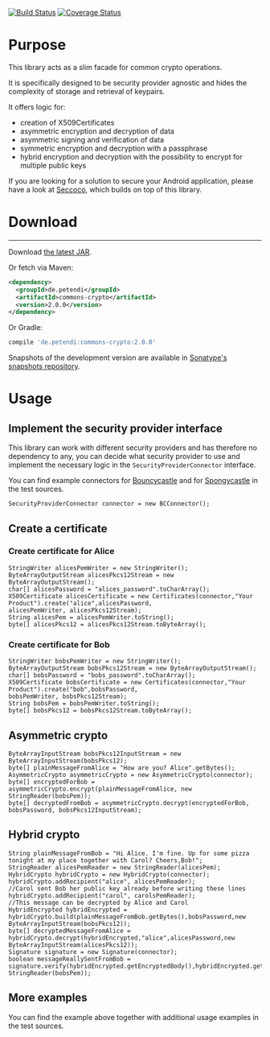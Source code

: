 [![Build Status](https://travis-ci.org/p-acs/commons-crypto.svg?branch=master)](https://travis-ci.org/p-acs/commons-crypto) [![Coverage Status](https://coveralls.io/repos/github/p-acs/commons-crypto/badge.svg?branch=master)](https://coveralls.io/github/p-acs/commons-crypto?branch=master)



# Purpose

This library acts as a slim facade for common crypto operations. 

It is specifically designed to be security provider agnostic and hides the complexity of storage and retrieval of keypairs.

It offers logic for:

+ creation of X509Certificates
+ asymmetric encryption and decryption of data
+ asymmetric signing and verification of data
+ symmetric encryption and decryption with a passphrase
+ hybrid encryption and decryption with the possibility to encrypt for multiple public keys

If you are looking for a solution to secure your Android application, please have a look at 
[Seccoco](https://github.com/p-acs/seccoco-android), which builds on top of this library.

# Download
--------

Download [the latest JAR][maven].
 
Or fetch via Maven:

```xml
<dependency>
  <groupId>de.petendi</groupId>
  <artifactId>commons-crypto</artifactId>
  <version>2.0.0</version>
</dependency>
```
Or Gradle:

```groovy
compile 'de.petendi:commons-crypto:2.0.0'
```

Snapshots of the development version are available in [Sonatype's snapshots repository][snap].


# Usage


## Implement the security provider interface

This library can work with different security providers and has therefore no dependency to any, you can decide what 
security provider to use and implement the necessary logic in the ```SecurityProviderConnector``` interface.

You can find example connectors for [Bouncycastle](https://github.com/bcgit/bc-java) and 
for  [Spongycastle](https://github.com/bcgit/bc-java) in the test sources.

    SecurityProviderConnector connector = new BCConnector();
    
## Create a certificate

### Create certificate for Alice

    StringWriter alicesPemWriter = new StringWriter();
    ByteArrayOutputStream alicesPkcs12Stream = new ByteArrayOutputStream();
    char[] alicesPassword = "alices_password".toCharArray();
    X509Certificate alicesCertificate = new Certificates(connector,"Your Product").create("alice",alicesPassword,
    alicesPemWriter, alicesPkcs12Stream);
    String alicesPem = alicesPemWriter.toString();
    byte[] alicesPkcs12 = alicesPkcs12Stream.toByteArray();
    
### Create certificate for Bob

    StringWriter bobsPemWriter = new StringWriter();
    ByteArrayOutputStream bobsPkcs12Stream = new ByteArrayOutputStream();
    char[] bobsPassword = "bobs_password".toCharArray();
    X509Certificate bobsCertificate = new Certificates(connector,"Your Product").create("bob",bobsPassword,
    bobsPemWriter, bobsPkcs12Stream);
    String bobsPem = bobsPemWriter.toString();
    byte[] bobsPkcs12 = bobsPkcs12Stream.toByteArray();

## Asymmetric crypto

    ByteArrayInputStream bobsPkcs12InputStream = new ByteArrayInputStream(bobsPkcs12);
    byte[] plainMessageFromAlice = "How are you? Alice".getBytes();
    AsymmetricCrypto asymmetricCrypto = new AsymmetricCrypto(connector);
    byte[] encryptedForBob = asymmetricCrypto.encrypt(plainMessageFromAlice, new StringReader(bobsPem));
    byte[] decryptedFromBob = asymmetricCrypto.decrypt(encryptedForBob, bobsPassword, bobsPkcs12InputStream);
    
## Hybrid crypto

    String plainMessageFromBob = "Hi Alice. I'm fine. Up for some pizza tonight at my place together with Carol? Cheers,Bob!";
    StringReader alicesPemReader = new StringReader(alicesPem);
    HybridCrypto hybridCrypto = new HybridCrypto(connector);
    hybridCrypto.addRecipient("alice", alicesPemReader);
    //Carol sent Bob her public key already before writing these lines
    hybridCrypto.addRecipient("carol", carolsPemReader);
    //This message can be decrypted by Alice and Carol
    HybridEncrypted hybridEncrypted = hybridCrypto.build(plainMessageFromBob.getBytes(),bobsPassword,new ByteArrayInputStream(bobsPkcs12));
    byte[] decryptedMessageFromAlice = hybridCrypto.decrypt(hybridEncrypted,"alice",alicesPassword,new ByteArrayInputStream(alicesPkcs12));
    Signature signature = new Signature(connector);
    boolean messageReallySentFromBob = signature.verify(hybridEncrypted.getEncryptedBody(),hybridEncrypted.getSignature(),new StringReader(bobsPem));
    
## More examples

You can find the example above together with additional usage examples in the test sources.
 
[maven]: https://search.maven.org/remote_content?g=de.petendi&a=commons-crypto&v=LATEST
[snap]: https://oss.sonatype.org/content/repositories/snapshots/

